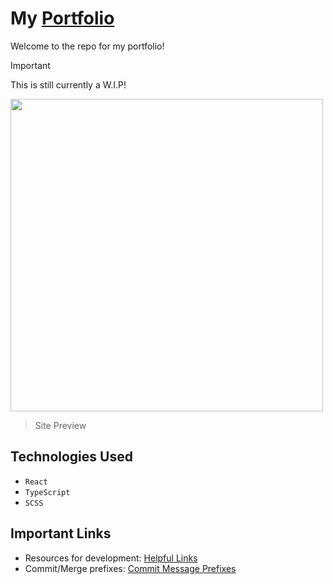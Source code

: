 # My [Portfolio](https://carsonsgit.github.io/)

Welcome to the repo for my portfolio!

> [!IMPORTANT]
> This is still currently a W.I.P!

<img src="https://github.com/user-attachments/assets/d38451ae-dc70-4290-af6d-c597b94f99e5" width="500"/>

> Site Preview

## Technologies Used

- `React`
- `TypeScript`
- `SCSS`

## Important Links

- Resources for development: [Helpful Links](https://github.com/carsonSgit/carsonsgit.github.io/issues/9)
- Commit/Merge prefixes: [Commit Message Prefixes](https://github.com/carsonSgit/carsonsgit.github.io/issues/14)
